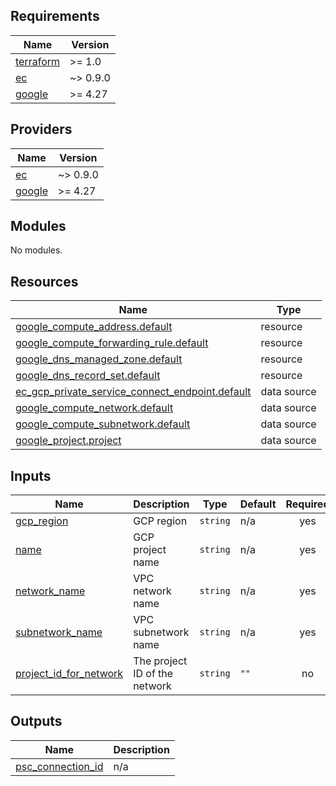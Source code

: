<!-- BEGIN_TF_DOCS -->
## Requirements

| Name | Version |
|------|---------|
| <a name="requirement_terraform"></a> [terraform](#requirement\_terraform) | >= 1.0 |
| <a name="requirement_ec"></a> [ec](#requirement\_ec) | ~> 0.9.0 |
| <a name="requirement_google"></a> [google](#requirement\_google) | >= 4.27 |

## Providers

| Name | Version |
|------|---------|
| <a name="provider_ec"></a> [ec](#provider\_ec) | ~> 0.9.0 |
| <a name="provider_google"></a> [google](#provider\_google) | >= 4.27 |

## Modules

No modules.

## Resources

| Name | Type |
|------|------|
| [google_compute_address.default](https://registry.terraform.io/providers/hashicorp/google/latest/docs/resources/compute_address) | resource |
| [google_compute_forwarding_rule.default](https://registry.terraform.io/providers/hashicorp/google/latest/docs/resources/compute_forwarding_rule) | resource |
| [google_dns_managed_zone.default](https://registry.terraform.io/providers/hashicorp/google/latest/docs/resources/dns_managed_zone) | resource |
| [google_dns_record_set.default](https://registry.terraform.io/providers/hashicorp/google/latest/docs/resources/dns_record_set) | resource |
| [ec_gcp_private_service_connect_endpoint.default](https://registry.terraform.io/providers/elastic/ec/latest/docs/data-sources/gcp_private_service_connect_endpoint) | data source |
| [google_compute_network.default](https://registry.terraform.io/providers/hashicorp/google/latest/docs/data-sources/compute_network) | data source |
| [google_compute_subnetwork.default](https://registry.terraform.io/providers/hashicorp/google/latest/docs/data-sources/compute_subnetwork) | data source |
| [google_project.project](https://registry.terraform.io/providers/hashicorp/google/latest/docs/data-sources/project) | data source |

## Inputs

| Name | Description | Type | Default | Required |
|------|-------------|------|---------|:--------:|
| <a name="input_gcp_region"></a> [gcp\_region](#input\_gcp\_region) | GCP region | `string` | n/a | yes |
| <a name="input_name"></a> [name](#input\_name) | GCP project name | `string` | n/a | yes |
| <a name="input_network_name"></a> [network\_name](#input\_network\_name) | VPC network name | `string` | n/a | yes |
| <a name="input_subnetwork_name"></a> [subnetwork\_name](#input\_subnetwork\_name) | VPC subnetwork name | `string` | n/a | yes |
| <a name="input_project_id_for_network"></a> [project\_id\_for\_network](#input\_project\_id\_for\_network) | The project ID of the network | `string` | `""` | no |

## Outputs

| Name | Description |
|------|-------------|
| <a name="output_psc_connection_id"></a> [psc\_connection\_id](#output\_psc\_connection\_id) | n/a |
<!-- END_TF_DOCS -->
